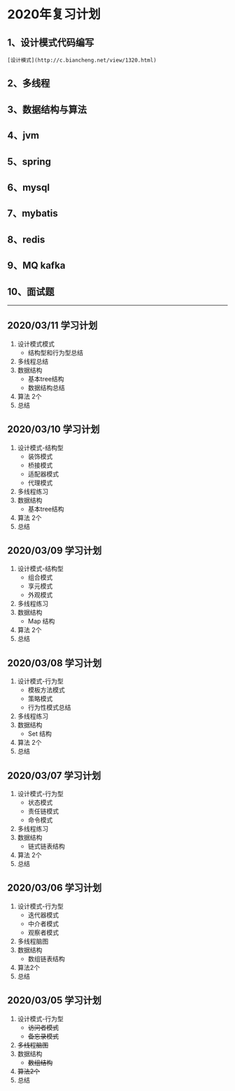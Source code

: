 # 2020年复习计划
## 1、设计模式代码编写 
    [设计模式](http://c.biancheng.net/view/1320.html)
## 2、多线程
## 3、数据结构与算法
## 4、jvm
## 5、spring
## 6、mysql
## 7、mybatis
## 8、redis
## 9、MQ kafka
## 10、面试题

--------------------------------------------------------------
## 2020/03/11 学习计划
 1. 设计模式模式
    * 结构型和行为型总结
 2. 多线程总结
 3. 数据结构 
    * 基本tree结构
    * 数据结构总结
 4. 算法 2个 
 5. 总结


## 2020/03/10 学习计划
 1. 设计模式-结构型
    * 装饰模式
    * 桥接模式
    * 适配器模式
    * 代理模式
 2. 多线程练习
 3. 数据结构 
    * 基本tree结构
 4. 算法 2个 
 5. 总结

## 2020/03/09 学习计划
 1. 设计模式-结构型
    * 组合模式
    * 享元模式
    * 外观模式
 2. 多线程练习
 3. 数据结构 
    * Map 结构
 4. 算法 2个 
 5. 总结
 
## 2020/03/08 学习计划
 1. 设计模式-行为型
    * 模板方法模式
    * 策略模式
    * 行为性模式总结
 2. 多线程练习
 3. 数据结构 
    * Set 结构
 4. 算法 2个 
 5. 总结

## 2020/03/07 学习计划
 1. 设计模式-行为型
    * 状态模式
    * 责任链模式
    * 命令模式
 2. 多线程练习
 3. 数据结构 
    * 链式链表结构
 4. 算法 2个 
 5. 总结

## 2020/03/06 学习计划
 1. 设计模式-行为型
    * 迭代器模式
    * 中介者模式
    * 观察者模式
 2. 多线程脑图
 3. 数据结构 
    * 数组链表结构
 4. 算法2个 
 5. 总结
    
## 2020/03/05 学习计划
 1. 设计模式-行为型
    * ~~访问者模式~~
    * ~~备忘录模式~~
 2. ~~多线程脑图~~
 3. 数据结构 
    * ~~数组结构~~
 4. ~~算法2个~~
 5. 总结


